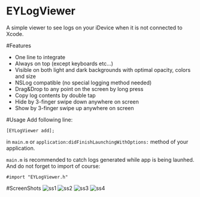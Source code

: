 # EYLogViewer
A simple viewer to see logs on your iDevice when it is not connected to Xcode.

#Features

 - One line to integrate
 - Always on top (except keyboards etc...)
 - Visible on both light and dark backgrounds with optimal opacity, colors and size
 - NSLog compatible (no special logging method needed)
 - Drag&Drop to any point on the screen by long press
 - Copy log contents by double tap
 - Hide by 3-finger swipe down anywhere on screen
 - Show by 3-finger swipe up anywhere on screen

#Usage
Add following line:

`[EYLogViewer add];`

in `main.m` or `application:didFinishLaunchingWithOptions:` method of your application.

`main.m` is recommended to catch logs generated while app is being launhed.
And do not forget to import of course:

`#import "EYLogViewer.h"`

#ScreenShots
![ss1](https://cloud.githubusercontent.com/assets/1222652/13434323/c2bc7be8-e018-11e5-8578-c265730912ad.png)
![ss2](https://cloud.githubusercontent.com/assets/1222652/13434325/c2db4834-e018-11e5-9727-bc1747d114c5.png)
![ss3](https://cloud.githubusercontent.com/assets/1222652/13434326/c2f42da4-e018-11e5-857c-e995a8686bbb.png)
![ss4](https://cloud.githubusercontent.com/assets/1222652/13434327/c2f4eb36-e018-11e5-8e35-9bacfad52bc7.png)
